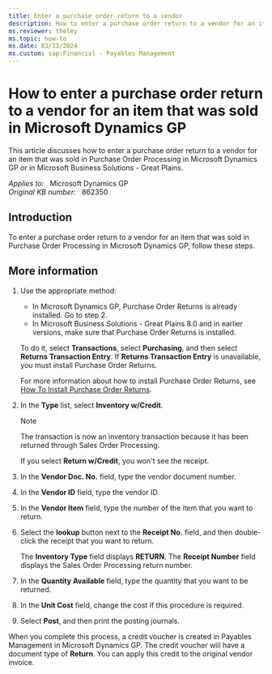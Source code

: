 ```yaml
---
title: Enter a purchase order return to a vendor
description: How to enter a purchase order return to a vendor for an item that was sold in Microsoft Dynamics GP.
ms.reviewer: theley
ms.topic: how-to
ms.date: 03/13/2024
ms.custom: sap:Financial - Payables Management
---
```

# How to enter a purchase order return to a vendor for an item that was sold in Microsoft Dynamics GP

This article discusses how to enter a purchase order return to a vendor for an item that was sold in Purchase Order Processing in Microsoft Dynamics GP or in Microsoft Business Solutions - Great Plains.

_Applies to:_ &nbsp; Microsoft Dynamics GP  
_Original KB number:_ &nbsp; 862350

## Introduction

To enter a purchase order return to a vendor for an item that was sold in Purchase Order Processing in Microsoft Dynamics GP, follow these steps.

## More information

1. Use the appropriate method:

    - In Microsoft Dynamics GP, Purchase Order Returns is already installed. Go to step 2.
    - In Microsoft Business Solutions - Great Plains 8.0 and in earlier versions, make sure that Purchase Order Returns is installed.

    To do it, select **Transactions**, select **Purchasing**, and then select **Returns Transaction Entry**. If **Returns Transaction Entry** is unavailable, you must install Purchase Order Returns.

    For more information about how to install Purchase Order Returns, see [How To Install Purchase Order Returns](https://support.microsoft.com/help/857798).

2. In the **Type** list, select **Inventory w/Credit**.

    > [!NOTE]
    > The transaction is now an inventory transaction because it has been returned through Sales Order Processing.

    If you select **Return w/Credit**, you won't see the receipt.
3. In the **Vendor Doc. No.** field, type the vendor document number.
4. In the **Vendor ID** field, type the vendor ID.
5. In the **Vendor Item** field, type the number of the item that you want to return.
6. Select the **lookup** button next to the **Receipt No.** field, and then double-click the receipt that you want to return.

    The **Inventory Type** field displays **RETURN**. The **Receipt Number** field displays the Sales Order Processing return number.
7. In the **Quantity Available** field, type the quantity that you want to be returned.
8. In the **Unit Cost** field, change the cost if this procedure is required.
9. Select **Post**, and then print the posting journals.

When you complete this process, a credit voucher is created in Payables Management in Microsoft Dynamics GP. The credit voucher will have a document type of **Return**. You can apply this credit to the original vendor invoice.
